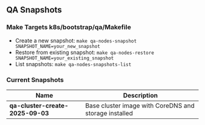 ## QA Snapshots

### Make Targets k8s/bootstrap/qa/Makefile

- Create a new snapshot: `make qa-nodes-snapshot SNAPSHOT_NAME=your_new_snapshot`
- Restore from existing snapshot: `make qa-nodes-restore SNAPSHOT_NAME=your_existing_snapshot`
- List snapshots: `make qa-nodes-snapshots-list`

### Current Snapshots

| Name                             | Description                                           |
|----------------------------------|-------------------------------------------------------|
| **qa-cluster-create-2025-09-03** | Base cluster image with CoreDNS and storage installed |
